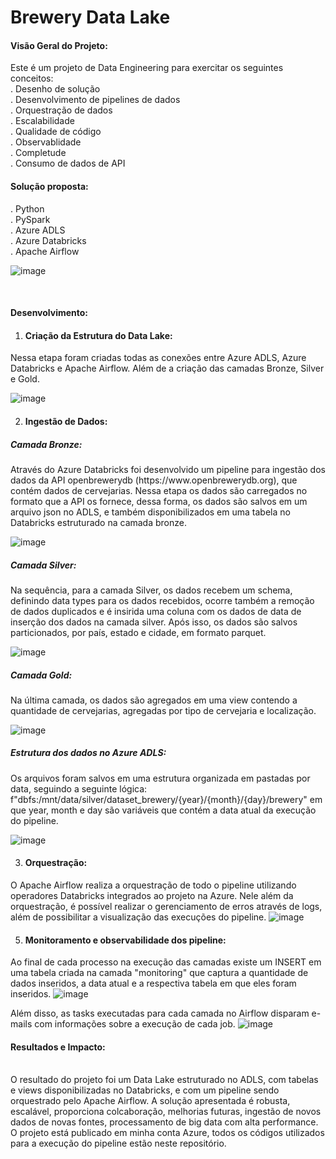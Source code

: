 # Brewery Data Lake

<h4>Visão Geral do Projeto:</h4>
Este é um projeto de Data Engineering para exercitar os seguintes conceitos:<br>
. Desenho de solução<br>
. Desenvolvimento de pipelines de dados<br>
. Orquestração de dados<br>
. Escalabilidade<br>
. Qualidade de código<br>
. Observablidade<br>
. Completude<br>
. Consumo de dados de API<br>

<h4>Solução proposta:</h4>
. Python<br>
. PySpark<br>
. Azure ADLS<br>
. Azure Databricks<br>
. Apache Airflow<br>

![image](https://github.com/vinicius-nisidozi/data-lake-brewery/assets/113652441/3e4b89c1-bb39-4d86-93e0-b2e048de48b3)

<br><h4>Desenvolvimento:</h4>
1. <h4>Criação da Estrutura do Data Lake:</h4>
Nessa etapa foram criadas todas as conexões entre Azure ADLS, Azure Databricks e Apache Airflow. Além de a criação das camadas Bronze, Silver e Gold.

![image](https://github.com/vinicius-nisidozi/data-lake-brewery/assets/113652441/63bc5bd9-68a8-4765-87d9-6fb26700dad1)

2. <h4>Ingestão de Dados:</h4>
<h5>Camada Bronze:</h5>
Através do Azure Databricks foi desenvolvido um pipeline para ingestão dos dados da API openbrewerydb (https://www.openbrewerydb.org), que contém dados de cervejarias.
Nessa etapa os dados são carregados no formato que a API os fornece, dessa forma, os dados são salvos em um arquivo json no ADLS, e também disponibilizados em uma tabela no Databricks estruturado na camada bronze.

![image](https://github.com/vinicius-nisidozi/data-lake-brewery/assets/113652441/32396a95-5538-4c7b-a01f-9a0582123a9c)

<h5>Camada Silver:</h5>
Na sequência, para a camada Silver, os dados recebem um schema, definindo data types para os dados recebidos, ocorre também a remoção de dados duplicados e é insirida uma coluna com os dados de data de inserção dos dados na camada silver.
Após isso, os dados são salvos particionados, por país, estado e cidade, em formato parquet.

![image](https://github.com/vinicius-nisidozi/data-lake-brewery/assets/113652441/5a080ebd-1953-44d3-84d8-555f42a6a2d4)

<h5>Camada Gold:</h5>
Na última camada, os dados são agregados em uma view contendo a quantidade de cervejarias, agregadas por tipo de cervejaria e localização.

![image](https://github.com/vinicius-nisidozi/data-lake-brewery/assets/113652441/4eaae7b5-5779-44bd-b393-54bf625513d1)

<h5>Estrutura dos dados no Azure ADLS:</h5>
Os arquivos foram salvos em uma estrutura organizada em pastadas por data, seguindo a seguinte lógica:
f"dbfs:/mnt/data/silver/dataset_brewery/{year}/{month}/{day}/brewery" em que year, month e day são variáveis que contém a data atual da execução do pipeline.

![image](https://github.com/vinicius-nisidozi/data-lake-brewery/assets/113652441/1c59cc33-c7d6-4d99-840b-464cf14d3214)

3. <h4>Orquestração:</h4>
O Apache Airflow realiza a orquestração de todo o pipeline utilizando operadores Databricks integrados ao projeto na Azure.
Nele além da orquestração, é possível realizar o gerenciamento de erros através de logs, além de possibilitar a visualização das execuções do pipeline.
![image](https://github.com/vinicius-nisidozi/data-lake-brewery/assets/113652441/04b24a4d-b0e0-436b-8fdb-15aff1a2dc49)

5. <h4>Monitoramento e observabilidade dos pipeline:</h4>
Ao final de cada processo na execução das camadas existe um INSERT em uma tabela criada na camada "monitoring" que captura a quantidade de dados inseridos, a data atual e a respectiva tabela em que eles foram inseridos.
![image](https://github.com/vinicius-nisidozi/data-lake-brewery/assets/113652441/ded4309e-12f2-48d3-893b-56789a34cdaa)

Além disso, as tasks executadas para cada camada no Airflow disparam e-mails com informações sobre a execução de cada job.
![image](https://github.com/vinicius-nisidozi/data-lake-brewery/assets/113652441/975a7ee8-c019-47d5-9d3d-55dfa64b4da1)

<h4>Resultados e Impacto:</h4><br>
O resultado do projeto foi um Data Lake estruturado no ADLS, com tabelas e views disponibilizadas no Databricks, e com um pipeline sendo orquestrado pelo Apache Airflow.
A solução apresentada é robusta, escalável, proporciona colcaboração, melhorias futuras, ingestão de novos dados de novas fontes, processamento de big data com alta performance.
O projeto está publicado em minha conta Azure, todos os códigos utilizados para a execução do pipeline estão neste repositório. 
